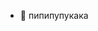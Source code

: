 - 👋 пипипупукака

<!---
faritovnaaaaaia/faritovnaaaaaia is a ✨ special ✨ repository because its `README.md` (this file) appears on your GitHub profile.
You can click the Preview link to take a look at your changes.
--->
